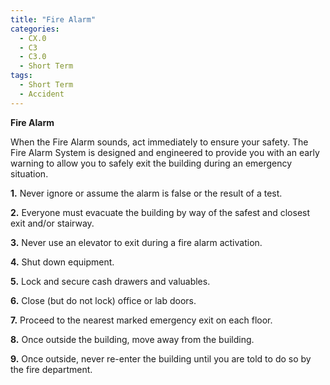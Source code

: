 ```yaml
---
title: "Fire Alarm"
categories:
  - CX.0
  - C3
  - C3.0
  - Short Term
tags:
  - Short Term
  - Accident
---
```


**Fire Alarm**

When the Fire Alarm sounds, act immediately to ensure your safety. The Fire Alarm System is designed and engineered to provide you with an early warning to allow you to safely exit the building during an emergency situation.

**1.** 	Never ignore or assume the alarm is false or the result of a test.

**2.** Everyone must evacuate the building by way of the safest and closest exit and/or stairway.

**3.** Never use an elevator to exit during a fire alarm activation.

**4.** Shut down equipment.

**5.** Lock and secure cash drawers and valuables.

**6.** Close (but do not lock) office or lab doors.

**7.** Proceed to the nearest marked emergency exit on each floor.

**8.** Once outside the building, move away from the building. 

**9.** Once outside, never re-enter the building until you are told to do so by the fire department.
